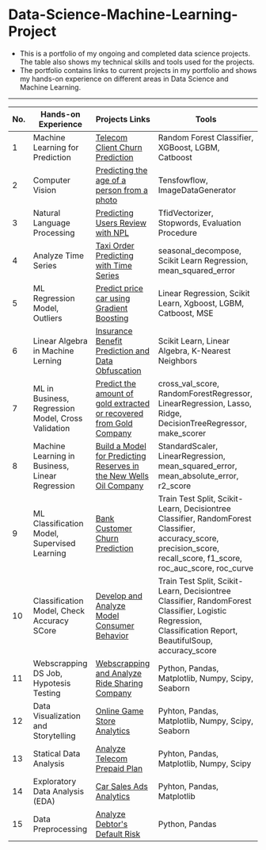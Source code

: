 # Data-Science-Machine-Learning-Project


- This is a portfolio of my ongoing and completed data science projects. The table also shows my technical skills and tools used for the projects.
- The portfolio contains links to current projects in my portfolio and shows my hands-on experience on different areas in Data Science and Machine Learning.
---

| No. |    Hands-on Experience |            Projects Links                 |       Tools       |
|---- |   -------------------- |   ------------------------------ |     -------------   |
|1 |   Machine Learning for Prediction |   [Telecom Client Churn Prediction](https://github.com/muftiannas/Telecom-Client-Churn-Prediction/blob/main/machine_learning_prediction.ipynb)	 |     Random Forest Classifier, XGBoost, LGBM, Catboost  |
|2 |   Computer Vision	 |   [Predicting the age of a person from a photo](https://github.com/muftiannas/Predicting-The-Age-of-a-Person-from-a-Photo/blob/main/Predictng%20Age%20from%20Photo.ipynb)	 |     Tensfowflow, ImageDataGenerator |
|3 |   Natural Language Processing	 |   [Predicting Users Review with NPL](https://github.com/muftiannas/Predicting-Users-Review-with-NPL/blob/main/NLP%20IMDB%20Movie.ipynb)	 |     TfidVectorizer, Stopwords, Evaluation Procedure |
|4 |   Analyze Time Series	 |   [Taxi Order Predicting with Time Series](https://github.com/muftiannas/Taxi-Order-Predicting-with-Time-Series/blob/main/Taxi%20Order%20Predicting%20with%20Time%20Series.ipynb)	 |     seasonal_decompose, Scikit Learn Regression, mean_squared_error |
|5 |   ML Regression Model, Outliers		 |   [Predict price car using Gradient Boosting](https://github.com/muftiannas/Predict-Price-Car-Using-Gradient-Boosting/blob/main/Car%20price%20prediction%20using%20ML%20gradient%20boosting.ipynb)	 |     Linear Regression, Scikit Learn, Xgboost, LGBM, Catboost, MSE |
|6 |   Linear Algebra in Machine Lerning		 |   [Insurance Benefit Prediction and Data Obfuscation](https://github.com/muftiannas/Insurance-Benefit-Prediction-and-Data-Obfuscation/blob/main/Insurance%20Benefit%20Prediction%20and%20Data%20Obfuscation.ipynb)	 |     Scikit Learn, Linear Algebra, K-Nearest Neighbors |
|7 |   ML in Business, Regression Model, Cross Validation		 |   [Predict the amount of gold extracted or recovered from Gold Company](https://github.com/muftiannas/Predict-The-Amount-of-Gold-Extracted/blob/main/Predict%20the%20amount%20of%20gold%20extracted%20or%20recovered%20from%20Gold%20Company.ipynb)	 |     cross_val_score, RandomForestRegressor, LinearRegression, Lasso, Ridge, DecisionTreeRegressor, make_scorer |
|8 |   Machine Learning in Business, Linear Regression		 |   [Build a Model for Predicting Reserves in the New Wells Oil Company](https://github.com/muftiannas/Build-a-Model-for-Predicting-Reserves-New-Wells-/blob/main/Predict%20Reserves%20in%20the%20New%20Wells%20Oil%20Company.ipynb)	 |     StandardScaler, LinearRegression, mean_squared_error, mean_absolute_error, r2_score |
|9 |   ML Classification Model, Supervised Learning		 |   [Bank Customer Churn Prediction](https://github.com/muftiannas/Bank-Customer-Churn-Prediction-/blob/main/Bank%20Customer%20Churn%20Prediction.ipynb)	 |     Train Test Split,  Scikit-Learn, Decisiontree Classifier, RandomForest Classifier, accuracy_score, precision_score, recall_score, f1_score, roc_auc_score, roc_curve |
|10 |   Classification Model, Check Accuracy SCore		 |   [Develop and Analyze Model Consumer Behavior](https://github.com/muftiannas/Develop-and-Analyze-Model-Consumer-Behavior/blob/main/Develop%20and%20Analyze%20Model%20Consumer%20Behavior.ipynb)	 |     Train Test Split, Scikit-Learn, Decisiontree Classifier, RandomForest Classifier, Logistic Regression, Classification Report, BeautifulSoup, accuracy_score |
|11 |   Webscrapping DS Job, Hypotesis Testing		 |   [Webscrapping and Analyze Ride Sharing Company](https://github.com/muftiannas/Webscrapping-and-Analyze-Ride-Sharing-Company/blob/main/Web%20Scrapping%20and%20Analyze%20Ride%20Sharing.ipynb)	 |    Python, Pandas, Matplotlib, Numpy, Scipy, Seaborn |
|12 |   Data Visualization and Storytelling		 |   [Online Game Store Analytics](https://github.com/muftiannas/Online-Game-Store-Analytics/blob/main/Online%20Game%20Store%20Analytics.ipynb)	 |    Pyhton, Pandas, Matplotlib, Numpy, Scipy, Seaborn |
|13 |   Statical Data Analysis	 |   [Analyze Telecom Prepaid Plan](https://github.com/muftiannas/Analyze-Telecom-Prepaid-Plan/blob/main/Analyze%20Telecom%20Prepaid%20Plan.ipynb)	 |    Pyhton, Pandas, Matplotlib, Numpy, Scipy |
|14 |   Exploratory Data Analysis (EDA)		 |   [Car Sales Ads Analytics](https://github.com/muftiannas/Car-Sales-Analytics/blob/main/Car%20Sales%20Analytics.ipynb)	 |    Pyhton, Pandas, Matplotlib |
|15 |   Data Preprocessing		 |   [Analyze Debtor's Default Risk](https://github.com/muftiannas/Analyze-Debtor-s-Default-Risk/blob/main/Analyze%20Debtor's%20Default%20Risk.ipynb)	 |    Python, Pandas |
